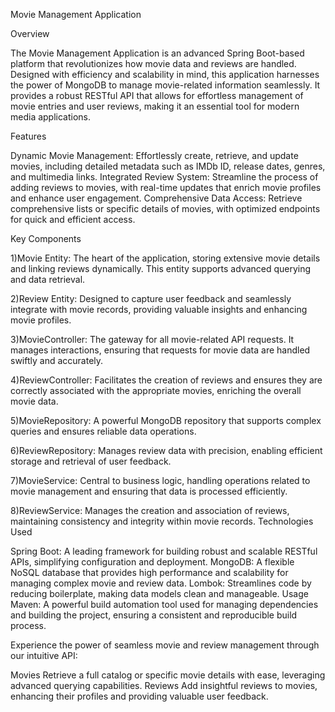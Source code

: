 Movie Management Application






Overview

The Movie Management Application is an advanced Spring Boot-based platform that revolutionizes how movie data and reviews are handled. Designed with efficiency and scalability in mind, this application harnesses the power of MongoDB to manage movie-related information seamlessly. It provides a robust RESTful API that allows for effortless management of movie entries and user reviews, making it an essential tool for modern media applications.






Features

Dynamic Movie Management: Effortlessly create, retrieve, and update movies, including detailed metadata such as IMDb ID, release dates, genres, and multimedia links.
Integrated Review System: Streamline the process of adding reviews to movies, with real-time updates that enrich movie profiles and enhance user engagement.
Comprehensive Data Access: Retrieve comprehensive lists or specific details of movies, with optimized endpoints for quick and efficient access.






Key Components

1)Movie Entity: The heart of the application, storing extensive movie details and linking reviews dynamically. This entity supports advanced querying and data retrieval.

2)Review Entity: Designed to capture user feedback and seamlessly integrate with movie records, providing valuable insights and enhancing movie profiles.

3)MovieController: The gateway for all movie-related API requests. It manages interactions, ensuring that requests for movie data are handled swiftly and accurately.

4)ReviewController: Facilitates the creation of reviews and ensures they are correctly associated with the appropriate movies, enriching the overall movie data.

5)MovieRepository: A powerful MongoDB repository that supports complex queries and ensures reliable data operations.

6)ReviewRepository: Manages review data with precision, enabling efficient storage and retrieval of user feedback.

7)MovieService: Central to business logic, handling operations related to movie management and ensuring that data is processed efficiently.

8)ReviewService: Manages the creation and association of reviews, maintaining consistency and integrity within movie records.
Technologies Used






Spring Boot: A leading framework for building robust and scalable RESTful APIs, simplifying configuration and deployment.
MongoDB: A flexible NoSQL database that provides high performance and scalability for managing complex movie and review data.
Lombok: Streamlines code by reducing boilerplate, making data models clean and manageable.
Usage
Maven: A powerful build automation tool used for managing dependencies and building the project, ensuring a consistent and reproducible build process.






Experience the power of seamless movie and review management through our intuitive API:

Movies
Retrieve a full catalog or specific movie details with ease, leveraging advanced querying capabilities.
Reviews
Add insightful reviews to movies, enhancing their profiles and providing valuable user feedback.
